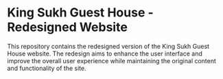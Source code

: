 <h1>King Sukh Guest House - Redesigned Website</h1>
This repository contains the redesigned version of the King Sukh Guest House website. The redesign aims to enhance the user interface and improve the overall user experience while maintaining the original content and functionality of the site.
